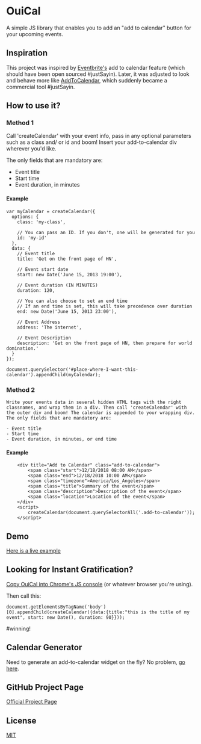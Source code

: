 # OuiCal

A simple JS library that enables you to add an "add to calendar" button for your upcoming events.

## Inspiration

This project was inspired by [Eventbrite's](http://www.eventbrite.com/) add to calendar feature (which should have been open sourced #justSayin). Later, it
was adjusted to look and behave more like [AddToCalendar](https://addtocalendar.com), which suddenly became a commercial tool #justSayin.

## How to use it?

### Method 1

Call 'createCalendar' with your event info, pass in any optional parameters such as a class and/ or id and boom! Insert your add-to-calendar div wherever you'd like.

The only fields that are mandatory are:

  - Event title
  - Start time
  - Event duration, in minutes

#### Example

    var myCalendar = createCalendar({
      options: {
        class: 'my-class',
        
        // You can pass an ID. If you don't, one will be generated for you
        id: 'my-id'
      },
      data: {
        // Event title
        title: 'Get on the front page of HN',

        // Event start date
        start: new Date('June 15, 2013 19:00'),
        
        // Event duration (IN MINUTES)
        duration: 120,

        // You can also choose to set an end time
        // If an end time is set, this will take precedence over duration
        end: new Date('June 15, 2013 23:00'),     

        // Event Address
        address: 'The internet',

        // Event Description
        description: 'Get on the front page of HN, then prepare for world domination.'
      }
    });

    document.querySelector('#place-where-I-want-this-calendar').appendChild(myCalendar);

### Method 2
	
	Write your events data in several hidden HTML tags with the right classnames, and wrap them in a div. Then call 'createCalendar' with the outer div and boom! The calendar is appended to your wrapping div.
	The only fields that are mandatory are:

  	- Event title
  	- Start time
  	- Event duration, in minutes, or end time
	
	
#### Example	

		<div title="Add to Calendar" class="add-to-calendar">
			<span class="start">12/18/2018 08:00 AM</span>
			<span class="end">12/18/2018 10:00 AM</span>
			<span class="timezone">America/Los_Angeles</span>
			<span class="title">Summary of the event</span>
			<span class="description">Description of the event</span>
			<span class="location">Location of the event</span>
		</div>
		<script>
			createCalendar(document.querySelectorAll('.add-to-calendar'));
		</script>
		
## Demo

[Here is a live example](http://carlsednaoui.github.io/add-to-calendar-buttons/example.html)


## Looking for Instant Gratification?
[Copy OuiCal into Chrome's JS console](https://raw.github.com/carlsednaoui/ouical/master/ouical.js) (or whatever browser you're using).


Then call this:

    document.getElementsByTagName('body')[0].appendChild(createCalendar({data:{title:"this is the title of my event", start: new Date(), duration: 90}}));

\#winning!

## Calendar Generator
Need to generate an add-to-calendar widget on the fly? No problem, [go here](http://carlsednaoui.github.io/add-to-calendar-buttons/generator/generator.html).

## GitHub Project Page
[Official Project Page](http://carlsednaoui.github.io/ouical/)

## License
[MIT](http://opensource.org/licenses/MIT)
